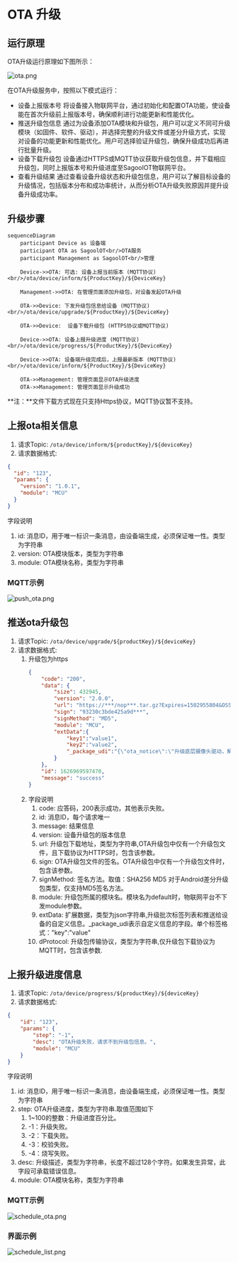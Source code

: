 # OTA 升级


## 运行原理

OTA升级运行原理如下图所示：

![ota.png](../imgs/operate/ota.png)

在OTA升级服务中，按照以下模式运行：

- 设备上报版本号 将设备接入物联网平台，通过初始化和配置OTA功能，使设备能在首次升级前上报版本号，确保顺利进行功能更新和性能优化。
- 推送升级包信息 通过为设备添加OTA模块和升级包，用户可以定义不同可升级模块（如固件、软件、驱动），并选择完整的升级文件或差分升级方式，实现对设备的功能更新和性能优化。用户可选择验证升级包，确保升级成功后再进行批量升级。
- 设备下载升级包 设备通过HTTPS或MQTT协议获取升级包信息，并下载相应升级包，同时上报版本号和升级进度至SagooIOT物联网平台。
- 查看升级结果 通过查看设备升级状态和升级包信息，用户可以了解目标设备的升级情况，包括版本分布和成功率统计，从而分析OTA升级失败原因并提升设备升级成功率。

## 升级步骤

```mermaid
sequenceDiagram
    participant Device as 设备端
    participant OTA as SagoolOT<br/>OTA服务
    participant Management as SagoolOT<br/>管理

    Device->>OTA: 可选: 设备上报当前版本 (MQTT协议)<br/>/ota/device/inform/${ProductKey}/${DeviceKey}

    Management->>OTA: 在管理页面添加升级包，对设备发起OTA升级

    OTA->>Device: 下发升级包信息给设备 (MQTT协议)<br/>/ota/device/upgrade/${ProductKey}/${DeviceKey}

    OTA->>Device:  设备下载升级包 (HTTPS协议或MQTT协议)

    Device->>OTA: 设备上报升级进度 (MQTT协议)<br/>/ota/device/progress/${ProductKey}/${DeviceKey}

    Device->>OTA: 设备端升级完成后，上报最新版本 (MQTT协议)<br/>/ota/device/inform/${ProductKey}/${DeviceKey}

    OTA->>Management: 管理页面显示OTA升级进度
    OTA->>Management: 管理页面显示升级成功
```


**注：**文件下载方式现在只支持Https协议，MQTT协议暂不支持。


## 上报ota相关信息
1. 请求Topic: `/ota/device/inform/${productKey}/${deviceKey}`
2. 请求数据格式:

```json
{
  "id": "123",
  "params": {
    "version": "1.0.1",
    "module": "MCU"
  }
}
```

字段说明
1. id: 消息ID，用于唯一标识一条消息，由设备端生成，必须保证唯一性。类型为字符串
2. version: OTA模块版本，类型为字符串
3. module: OTA模块名称，类型为字符串

### MQTT示例
![push_ota.png](../imgs/operate/push_ota.png)

##  推送ota升级包
1. 请求Topic: `/ota/device/upgrade/${productKey}/${deviceKey}`
2. 请求数据格式:
    1. 升级包为https
       ```json
       {
           "code": "200",
           "data": {
               "size": 432945,
               "version": "2.0.0",
               "url": "https://***/nop***.tar.gz?Expires=1502955804&OSSAccessKeyId=***&Signature=XfgJu7P6DW***qAKU%3D&security-token=***Tz2IHtIf3***",
               "sign": "93230c3bde425a9d***",
               "signMethod": "MD5",
               "module": "MCU",
               "extData":{
                   "key1":"value1",
                   "key2":"value2",
                   "_package_udi":"{\"ota_notice\":\"升级底层摄像头驱动，解决视频图像模糊的问题。\"}"
               }
           },
           "id": 1626969597470,
           "message": "success"
       }
       ```
    2. 字段说明
        1. code: 应答码，200表示成功，其他表示失败。
        2. id: 消息ID，每个请求唯一
        3. message: 结果信息
        4. version: 设备升级包的版本信息
        5. url: 升级包下载地址，类型为字符串,OTA升级包中仅有一个升级包文件，且下载协议为HTTPS时，包含该参数。
        6. sign: 	OTA升级包文件的签名。OTA升级包中仅有一个升级包文件时，包含该参数。
        7. signMethod: 签名方法。取值：SHA256 MD5 对于Android差分升级包类型，仅支持MD5签名方法。
        8. module: 升级包所属的模块名。模块名为default时，物联网平台不下发module参数。
        9. extData: 扩展数据，类型为json字符串,升级批次标签列表和推送给设备的自定义信息。_package_udi表示自定义信息的字段。单个标签格式："key":"value"
        10. dProtocol: 升级包传输协议，类型为字符串,仅升级包下载协议为MQTT时，包含该参数.


## 上报升级进度信息
1. 请求Topic: `/ota/device/progress/${productKey}/${deviceKey}`
2. 请求数据格式:
```json
{
    "id": "123",
    "params": {
        "step": "-1",
        "desc": "OTA升级失败，请求不到升级包信息。",
        "module": "MCU"
    }
}
```
字段说明

1. id: 消息ID，用于唯一标识一条消息，由设备端生成，必须保证唯一性。类型为字符串
2. step: OTA升级进度，类型为字符串.取值范围如下
    1. 1~100的整数：升级进度百分比。
    2. -1：升级失败。
    3. -2：下载失败。
    4. -3：校验失败。
    5. -4：烧写失败。
3. desc: 升级描述，类型为字符串，长度不超过128个字符。如果发生异常，此字段可承载错误信息。
4. module: OTA模块名称，类型为字符串

### MQTT示例
![schedule_ota.png](../imgs/operate/schedule_ota.png)

### 界面示例
![schedule_list.png](../imgs/operate/schedule_list.png)

